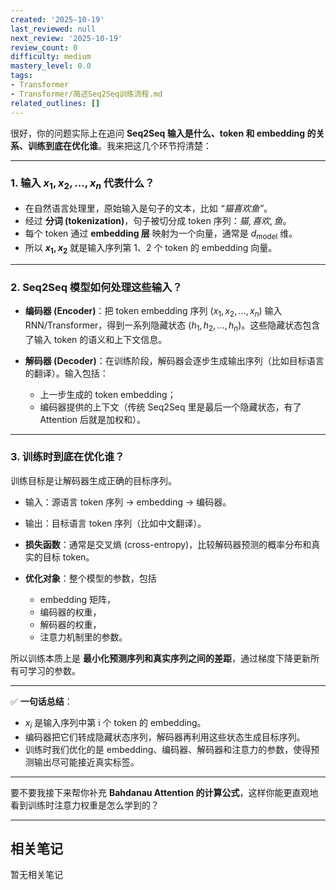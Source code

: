 ```yaml
---
created: '2025-10-19'
last_reviewed: null
next_review: '2025-10-19'
review_count: 0
difficulty: medium
mastery_level: 0.0
tags:
- Transformer
- Transformer/简述Seq2Seq训练流程.md
related_outlines: []
---
```

很好，你的问题实际上在追问 **Seq2Seq 输入是什么、token 和 embedding 的关系、训练到底在优化谁**。我来把这几个环节捋清楚：

---

### 1. 输入 $x_1, x_2, \dots, x_n$ 代表什么？

* 在自然语言处理里，原始输入是句子的文本，比如 *“猫喜欢鱼”*。
* 经过 **分词 (tokenization)**，句子被切分成 token 序列：$猫, 喜欢, 鱼$。
* 每个 token 通过 **embedding 层** 映射为一个向量，通常是 $d_{\text{model}}$ 维。
* 所以 **$x_1, x_2$** 就是输入序列第 1、2 个 token 的 embedding 向量。

---

### 2. Seq2Seq 模型如何处理这些输入？

* **编码器 (Encoder)**：把 token embedding 序列 $(x_1, x_2, \dots, x_n)$ 输入 RNN/Transformer，得到一系列隐藏状态 $(h_1, h_2, \dots, h_n)$。这些隐藏状态包含了输入 token 的语义和上下文信息。
* **解码器 (Decoder)**：在训练阶段，解码器会逐步生成输出序列（比如目标语言的翻译）。输入包括：

  * 上一步生成的 token embedding；
  * 编码器提供的上下文（传统 Seq2Seq 里是最后一个隐藏状态，有了 Attention 后就是加权和）。

---

### 3. 训练时到底在优化谁？

训练目标是让解码器生成正确的目标序列。

* 输入：源语言 token 序列 → embedding → 编码器。
* 输出：目标语言 token 序列（比如中文翻译）。
* **损失函数**：通常是交叉熵 (cross-entropy)，比较解码器预测的概率分布和真实的目标 token。
* **优化对象**：整个模型的参数，包括

  * embedding 矩阵，
  * 编码器的权重，
  * 解码器的权重，
  * 注意力机制里的参数。

所以训练本质上是 **最小化预测序列和真实序列之间的差距**，通过梯度下降更新所有可学习的参数。

---

✅ **一句话总结**：

* $x_i$ 是输入序列中第 i 个 token 的 embedding。
* 编码器把它们转成隐藏状态序列，解码器再利用这些状态生成目标序列。
* 训练时我们优化的是 embedding、编码器、解码器和注意力的参数，使得预测输出尽可能接近真实标签。

---

要不要我接下来帮你补充 **Bahdanau Attention 的计算公式**，这样你能更直观地看到训练时注意力权重是怎么学到的？

---

## 相关笔记
<!-- 自动生成 -->

暂无相关笔记

